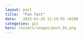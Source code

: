 ```yaml
---
layout: post
title:  "Fun fact"
date:   2025-01-29 12:19:05 +0100
categories: git
hero: /assets/images/post_01.png
---
```


